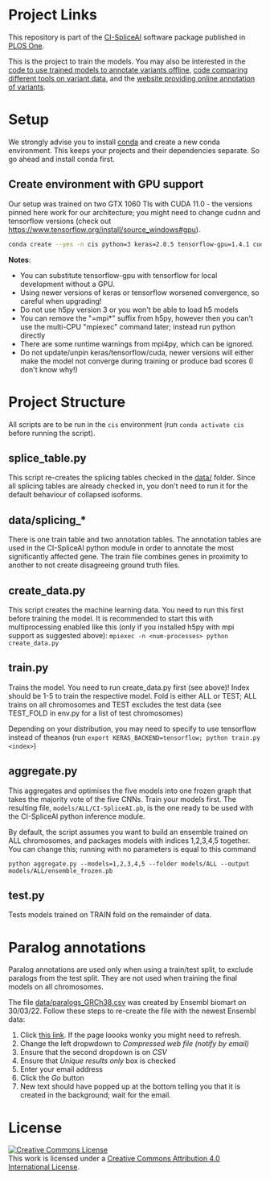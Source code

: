# Project Links
This repository is part of the [CI-SpliceAI](https://ci-spliceai.com) software package published in [PLOS One](https://doi.org/10.1371/journal.pone.0269159).

This is the project to train the models. You may also be interested in the [code to use trained models to annotate variants offline](https://github.com/YStrauch/CI-SpliceAI__Annotation), [code comparing different tools on variant data](https://github.com/YStrauch/CI-SpliceAI__Comparison), and the [website providing online annotation of variants](https://ci-spliceai.com).

# Setup

We strongly advise you to install [conda](https://docs.conda.io/en/latest/) and create a new conda environment. This keeps your projects and their dependencies separate. So go ahead and install conda first.

## Create environment with GPU support
Our setup was trained on two GTX 1060 TIs with CUDA 11.0 - the versions pinned here work for our architecture; you might need to change cudnn and tensorflow versions (check out https://www.tensorflow.org/install/source_windows#gpu).

```bash
conda create --yes -n cis python=3 keras=2.0.5 tensorflow-gpu=1.4.1 cudnn=7.0.5 matplotlib "h5py=<3=mpi*" numpy requests pandas pyfaidx mpi4py tensorboard scikit-learn -c bioconda -c conda-forge
```

**Notes**:
- You can substitute tensorflow-gpu with tensorflow for local development without a GPU.
- Using newer versions of keras or tensorflow worsened convergence, so careful when upgrading!
- Do not use h5py version 3 or you won't be able to load h5 models
- You can remove the "=mpi*" suffix from h5py, however then you can't use the multi-CPU "mpiexec" command later; instead run python directly
- There are some runtime warnings from mpi4py, which can be ignored.
- Do not update/unpin keras/tensorflow/cuda, newer versions will either make the model not converge during training or produce bad scores (I don't know why!)

# Project Structure

All scripts are to be run in the `cis` environment (run ``conda activate cis`` before running the script).
## splice_table.py
This script re-creates the splicing tables checked in the [data/](data/) folder. Since all splicing tables are already checked in, you don't need to run it for the default behaviour of collapsed isoforms.

## data/splicing_*
There is one train table and two annotation tables. The annotation tables are used in the CI-SpliceAI python module in order to annotate the most significantly affected gene. The train file combines genes in proximity to another to not create disagreeing ground truth files.
## create_data.py
This script creates the machine learning data. You need to run this first before training the model.
It is recommended to start this with multiprocessing enabled like this (only if you installed h5py with mpi support as suggested above):
```mpiexec -n <num-processes> python create_data.py```

## train.py <index> <fold>
Trains the model. You need to run create_data.py first (see above)!
Index should be 1-5 to train the respective model.
Fold is either ALL or TEST; ALL trains on all chromosomes and TEST excludes the test data (see TEST_FOLD in env.py for a list of test chromosomes)

Depending on your distribution, you may need to specify to use tensorflow instead of theanos (run ``export KERAS_BACKEND=tensorflow; python train.py <index>``)

## aggregate.py
This aggregates and optimises the five models into one frozen graph that takes the majority vote of the five CNNs. Train your models first.
The resulting file, `models/ALL/CI-SpliceAI.pb`, is the one ready to be used with the CI-SpliceAI python inference module.

By default, the script assumes you want to build an ensemble trained on ALL chromosomes, and packages models with indices 1,2,3,4,5 together. You can change this; running with no parameters is equal to this command

```python aggregate.py --models=1,2,3,4,5 --folder models/ALL --output models/ALL/ensemble_frozen.pb```

## test.py
Tests models trained on TRAIN fold on the remainder of data.

# Paralog annotations
Paralog annotations are used only when using a train/test split, to exclude paralogs from the test split. They are not used when training the final models on all chromosomes.

The file [data/paralogs_GRCh38.csv](data/paralogs_GRCh38.csv) was created by Ensembl biomart on 30/03/22. Follow these steps to re-create the file with the newest Ensembl data:

1) Click [this link](https://www.ensembl.org/biomart/martview/6933d68650e7338265ebb6ed51e7cba2?VIRTUALSCHEMANAME=default&ATTRIBUTES=hsapiens_gene_ensembl.default.homologs.chromosome_name|hsapiens_gene_ensembl.default.homologs.ensembl_gene_id|hsapiens_gene_ensembl.default.homologs.hsapiens_paralog_orthology_type&FILTERS=hsapiens_gene_ensembl.default.filters.chromosome_name."1,2,3,4,5,6,7,8,9,10,11,12,13,14,15,16,17,18,19,20,21,22,X,Y"&VISIBLEPANEL=resultspanel). If the page loooks wonky you might need to refresh.
0) Change the left dropwdown to _Compressed web file (notify by email)_
0) Ensure that the second dropdown is on _CSV_
0) Ensure that _Unique results only_ box is checked
0) Enter your email address
0) Click the _Go_ button
0) New text should have popped up at the bottom telling you that it is created in the background; wait for the email.

# License
<a rel="license" href="http://creativecommons.org/licenses/by/4.0/"><img alt="Creative Commons License" style="border-width:0" src="https://i.creativecommons.org/l/by/4.0/88x31.png" /></a><br />This work is licensed under a <a rel="license" href="http://creativecommons.org/licenses/by/4.0/">Creative Commons Attribution 4.0 International License</a>.